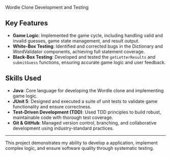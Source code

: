 Wordle Clone Development and Testing

## Key Features
- **Game Logic**: Implemented the game cycle, including handling valid and invalid guesses, game state management, and result output.
- **White-Box Testing**: Identified and corrected bugs in the Dictionary and WordValidator components, achieving full statement coverage.
- **Black-Box Testing**: Developed and tested the `getLetterResults` and `submitGuess` functions, ensuring accurate game logic and user feedback.

## Skills Used
- **Java**: Core language for developing the Wordle clone and implementing game logic.
- **JUnit 5**: Designed and executed a suite of unit tests to validate game functionality and ensure correctness.
- **Test-Driven Development (TDD)**: Used TDD principles to build robust, maintainable code with thorough test coverage.
- **Git & GitHub**: Managed version control, branching, and collaborative development using industry-standard practices.

---

This project demonstrates my ability to develop a application, implement complex logic, and ensure software quality through systematic testing.
